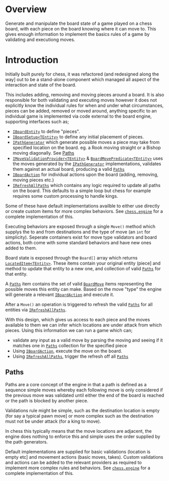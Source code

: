 # Overview
Generate and  manipulate the board state of a game played on a chess board, with each piece on the board knowing where it can move to. This gives enough information to implement the basics rules of a game by validating and executiong moves.

# Introduction 
Initially built purely for chess, it was refactored (and redesigned along the way] out to be a stand-alone component which managed all aspect of the interaction and state of the board.

This includes adding, removing and moving pieces around a board. It is also responsible for both validating and executing moves however it does not explicitly know the individual rules for when and under what circumstances, pieces can be added, removed or moved around, anything specific to an individual game is implemented via code external to the board engine, supporting interfaces such as;

* [`IBoardEntity`][link.IBoardEntity] to define "pieces".
* [`IBoardSetup<TEntity>`][link.IBoardSetup] to define any initial placement of pieces.
* [`IPathGenerator`][link.IPathGenerator] which generate possible moves a piece may take from specified location on the board. eg. a Rook moving straight or a Bishop moving diagonally. See [Paths](#Paths)
* [`IMoveValidationProvider<TEntity>`][link.IMoveValidationProvider] & [`BoardMovePredicate<TEntity>`][link.BoardMovePredicate] uses the moves generated by the [`IPathGenerator`][link.IPathGenerator] implementations, validates them against an actual board, producing a valid [`Paths`][link.Paths]
* [`IBoardAction`][link.IBoardAction] for individual actions upon the board (adding, removing, moving pieces etc.)
* [`IRefreshAllPaths`][link.RefreshAllPaths] which contains any logic required to update all paths on the board. This defaults to a simple loop but chess for example requires some custom processing to handle kings.

Some of these have default implementations availble to either use directly or create custom items for more complex behaviors. See [`chess.engine`][link.ChessEngine] for a complete implementation of this.

Executing behaviors are exposed through a single `Move()` method which supplys the to and from destinations and the type of move (an `int` for simplicity). Seperate containers exist for move type validators and board actions, both come with some standard behaviors and have new ones added to them.

Board state is exposed through the `Board[]` array which returns [`LocatedItem<TEntity>`][link.LocatedItem]. These items contain your original entity (piece] and method to update that entity to a new one, and collection of valid [`Paths`][link.Paths] for that entity. 

A [`Paths`][link.Paths] item contains the set of valid [`BoardMove`][link.BoardMove] items representing the possible moves this entity can make. Based on the move "type" the engine will generate a relevant [`IBoardAction`][link.IBoardAction] and execute it.

After a `Move()` an operation is triggered to refresh the valid [`Paths`][link.Paths] for all entities via [`IRefreshAllPaths`][link.RefreshAllPaths].

With this design, which gives us access to each piece and the moves available to them we can infer which locations are under attack from which pieces. Using this information we can run a game which can;

* validate any input as a valid move by parsing the moving and seeing if it matches one in [`Paths`][link.Paths] collection for the specified piece
* Using [`IBoardAction`][link.IBoardAction], execute the move on the board.
* Using [`IRefreshAllPaths`][link.RefreshAllPaths], trigger the refresh off all [`Paths`][link.Paths]

## Paths
Paths are a core concept of the engine in that a path is defined as a sequence simple moves whereby each following move is only considered if the previous move was validated until either the end of the board is reached or the path is blocked by another piece.

Validations rule might be simple, such as the destination location is empty (for say a typical pawn move] or more complex such as the destination must not be under attack (for a king to move).

In chess this typically means that the move locations are adjacent, the engine does nothing to enforce this and simple uses the order supplied by the path generators.

Default implementations are supplied for basic validations (location is empty etc] and movement actions (basic moves, takes). Custom validations and actions can be added to the relevant providers as required to implement more complex rules and behaviors. See [`chess.engine`][link.ChessEngine] for a complete implementation of this.

[link.IBoardEntity]: http:todo
[link.IBoardSetup]: http:todo
[link.IPathGenerator]: http:todo
[link.IMoveValidationProvider]: http:todo
[link.BoardMovePredicate]: http:todo
[link.Paths]: http:todo
[link.IBoardAction]: http:todo
[link.RefreshAllPaths]: http:todo
[link.ChessEngine]: http:todo
[link.LocatedItem]: http:todo
[link.BoardMove]: http:todo
[link.IBoardAction]: http:todo
